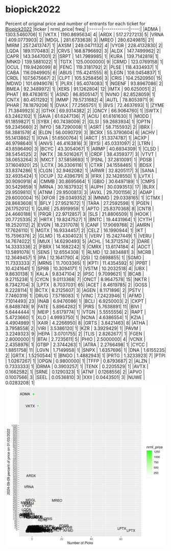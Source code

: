 # biopick2022
Percent of original price and number of entrants for each ticket for [Biopick2022](https://twitter.com/hashtag/Biopick2022)
|ticker |   nrml_price| freq|
|:------|------------:|----:|
|ADMA   | 1303.5460706|    1|
|VKTX   | 1190.8695634|    4|
|ARDX   |  517.2727213|    5|
|VRNA   |  409.0773903|    2|
|MDGL   |  281.6733638|    3|
|MREO   |  280.6249815|   21|
|MIRM   |  257.2413747|    1|
|AXSM   |  249.0471132|    4|
|VYGR   |  228.4132830|    2|
|LQDA   |  189.1170483|    2|
|CRVS   |  168.8796692|    3|
|ALDX   |  147.7499962|    2|
|CAPR   |  143.3447001|    2|
|SRPT   |  141.7989985|    1|
|KURA   |  139.7142819|    1|
|MNKD   |  139.5881022|    1|
|TGTX   |  125.0000000|    9|
|CRMD   |  123.0769158|    1|
|OCUL   |  119.9426099|    8|
|FENC   |  119.3181792|    2|
|PLSE   |  118.4334937|    1|
|CABA   |  116.0949905|    6|
|ABUS   |  115.4241555|    8|
|LEGN   |  108.0454837|    1|
|CRDL   |  107.5675667|    2|
|CLPT   |  105.5258456|    3|
|CRIS   |  104.2520950|   15|
|MDWD   |  101.6949078|    1|
|PLRX   |   95.4074083|    1|
|NGENF  |   93.8967086|    2|
|BMEA   |   92.3489972|    1|
|XERS   |   91.1262804|   12|
|IMTX   |   90.6250051|    2|
|PHAT   |   89.4763615|    1|
|ASND   |   86.8505147|    1|
|NVNO   |   82.8528059|    1|
|CNTX   |   80.4511292|    1|
|IMMP   |   79.5731682|    4|
|AUTL   |   78.8053971|    9|
|PHAR   |   78.1879206|    1|
|DVAX   |   77.2565751|    1|
|BVS    |   72.4637693|    1|
|ZYME   |   71.3849923|    2|
|GTHX   |   69.9314382|    2|
|ONCY   |   66.9064760|    1|
|SWTX   |   63.2462102|    1|
|SAVA   |   61.6247136|    7|
|ACIU   |   61.6161630|    1|
|MODD   |   61.1859827|    1|
|SYBX   |   60.7438009|    2|
|GLSI   |   59.2683934|    1|
|OPTN   |   59.2345660|    2|
|MYO    |   58.7290008|    1|
|ASRT   |   58.7155932|    2|
|IBRX   |   58.3881578|    4|
|ELDN   |   56.0090729|    3|
|BCRX   |   55.3790604|    6|
|ACHV   |   55.1413862|    1|
|IOVA   |   51.6500764|    1|
|ARCT   |   51.3374787|    1|
|ACXP   |   46.9798640|    1|
|ANVS   |   46.4163816|    3|
|BYSI   |   45.0331097|    2|
|LTRN   |   43.8596490|    3|
|BCYC   |   43.3054067|    1|
|ARMP   |   40.6934309|    1|
|CLSD   |   38.5454525|    2|
|NKTX   |   38.5016267|    1|
|CRDF   |   38.4359377|    3|
|VTVT   |   38.0653264|    3|
|MXCT   |   37.5858693|    1|
|PSNL   |   37.2810091|    1|
|PDSB   |   37.1604920|   25|
|LCTX   |   36.3306116|    1|
|CTXR   |   34.1558465|    1|
|BDSX   |   33.8374286|    1|
|CLGN   |   32.9462082|    1|
|ARWR   |   32.8205117|    3|
|SANA   |   32.4935424|    1|
|OCUP   |   32.4396791|    3|
|IFRX   |   32.1428550|    1|
|LVTX   |   30.9090918|    4|
|CMMB   |   30.8695664|    1|
|GBIO   |   30.6497189|    1|
|CMPS   |   30.5429859|    1|
|MRNA   |   30.1637932|    1|
|AUPH   |   30.0393513|   17|
|BLRX   |   29.9509810|    1|
|ATNM   |   29.9500813|    3|
|AVXL   |   29.7001156|    2|
|ADAP   |   29.6000004|   15|
|XFOR   |   29.0349352|    3|
|MNMD   |   29.0338165|    1|
|CTMX   |   28.8683608|    1|
|BFLY   |   27.9521672|    1|
|TARA   |   27.2592598|    1|
|PGEN   |   26.1752012|    1|
|QURE   |   25.8919959|    1|
|APTO   |   25.8370368|    8|
|CNTB   |   24.4660188|    1|
|PRQR   |   22.9712857|    3|
|SLS    |   21.8806509|    1|
|HOOK   |   20.7725335|    2|
|HRTX   |   19.8247527|    1|
|BNTC   |   19.4431964|    1|
|CYTH   |   18.2520112|    2|
|EVGN   |   18.2317078|    1|
|CANF   |   17.9069768|    2|
|AMRN   |   17.7626110|    1|
|MGTX   |   16.9334457|    2|
|CELZ   |   16.1990944|    1|
|IKT    |   15.7596376|    2|
|GLMD   |   15.4304023|    1|
|VERV   |   15.2427449|    1|
|VERU   |   14.7674022|    1|
|IMUX   |   14.6290493|    5|
|ACHL   |   14.3712574|    2|
|DARE   |   14.3333336|    2|
|FBRX   |   14.1682242|    1|
|CMRX   |   13.6174184|    4|
|ADCT   |   13.5891078|    1|
|SENS   |   12.6554308|    1|
|RLMD   |   12.3834881|    3|
|MCRB   |   12.3649457|    1|
|IPA    |   12.1641790|    4|
|QSI    |   12.0698855|    1|
|SGMO   |   11.7333333|    7|
|MRNS   |   11.7003365|    1|
|KPTI   |   11.4354592|    5|
|PPBT   |   10.4241641|    1|
|SPRB   |   10.3094171|    1|
|VSTM   |   10.2032518|    4|
|UBX    |    9.8630138|    1|
|KALA   |    9.8347104|    2|
|IPSC   |    9.7099621|    1|
|BCAB   |    9.2715238|    1|
|CYCN   |    9.0113368|    7|
|ONCT   |    8.9647578|   15|
|NKTR   |    8.7342704|    3|
|LPTX   |    8.7037031|   65|
|ACET   |    8.4619785|    2|
|GOSS   |    8.2228114|    1|
|BCTX   |    8.2125607|    3|
|AGEN   |    8.1171896|    2|
|PSTV   |    7.7460319|    1|
|DRUG   |    7.5716083|    1|
|VINC   |    7.2423946|    1|
|AFMD   |    7.1014493|   23|
|INAB   |    6.9476086|    1|
|BCLI   |    6.9250003|    2|
|CKPT   |    6.8488749|    9|
|FATE   |    5.8964282|    1|
|PIRS   |    5.7638891|   11|
|BIVI   |    5.6444444|    1|
|MEIP   |    5.6179774|    1|
|VTGN   |    5.5555556|    2|
|RAPT   |    5.4723660|    1|
|XLO    |    4.9993750|    1|
|NCNA   |    4.6386554|    1|
|KZIA   |    4.4904989|    1|
|XAIR   |    4.2266950|    8|
|GRTS   |    3.8421463|    8|
|ATHA   |    3.7958558|    2|
|VIRI   |    3.5386120|    1|
|KZR    |    3.3929429|    1|
|PAVM   |    3.2249323|    9|
|HEPA   |    3.0701755|    2|
|TLIS   |    2.8262677|    1|
|FGEN   |    2.8000000|    1|
|BTAI   |    2.7235611|    5|
|PHIO   |    2.5000000|    4|
|VCNX   |    2.4358976|    1|
|GTBP   |    2.3744263|    1|
|ATRA   |    2.2766498|    1|
|CYCC   |    1.8851758|   11|
|LGVN   |    1.7149958|    1|
|SNPX   |    1.6357696|    1|
|DNA    |    1.6155235|    2|
|GRTX   |    1.5250544|    1|
|BNGO   |    1.4882943|    1|
|PRTG   |    1.3233923|    7|
|PTPI   |    1.0267267|    1|
|OPGN   |    0.9800000|    1|
|TFFP   |    0.8793687|    2|
|ALZN   |    0.7333333|    1|
|DRMA   |    0.3903257|    1|
|TENX   |    0.2205529|    1|
|AVTX   |    0.1662582|    1|
|SRNE   |    0.1290323|    1|
|ATNF   |    0.1268556|    2|
|APVO   |    0.1007566|    3|
|SEEL   |    0.0536810|    3|
|XXII   |    0.0443501|    3|
|NUWE   |    0.0283208|    1|
![retvspicks](biopicks.png?raw=true)
